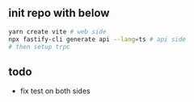 ## init repo with below

```sh
yarn create vite # web side
npx fastify-cli generate api --lang=ts # api side
# then setup trpc
```

## todo

- fix test on both sides
